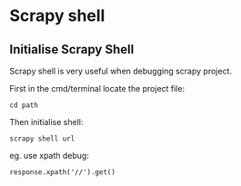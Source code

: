 # Scrapy shell

## Initialise Scrapy Shell

Scrapy shell is very useful when debugging scrapy project.

First in the cmd/terminal locate the project file:

```text
cd path
```

Then initialise shell:

```text
scrapy shell url
```

eg. use xpath debug:

```text
response.xpath('//').get()
```

 

